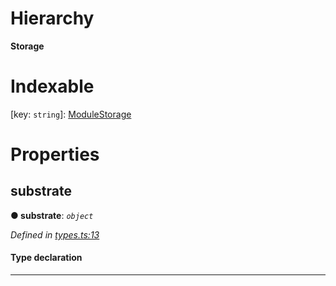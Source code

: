 

# Hierarchy

**Storage**

# Indexable

\[key: `string`\]:&nbsp;[ModuleStorage](_types_.modulestorage.md)
# Properties

<a id="substrate"></a>

##  substrate

**● substrate**: *`object`*

*Defined in [types.ts:13](https://github.com/polkadot-js/api/blob/5533b1b/packages/type-storage/src/types.ts#L13)*

#### Type declaration

[key: `string`]: `StorageFunction`

___

